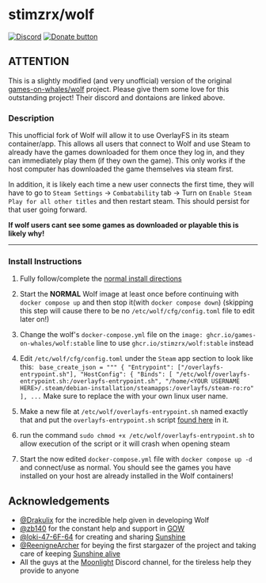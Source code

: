 # stimzrx/wolf

[![Discord](https://img.shields.io/discord/856434175455133727.svg?label=&logo=discord&logoColor=ffffff&color=7389D8&labelColor=6A7EC2)](https://discord.gg/kRGUDHNHt2)
[![Donate button](https://img.shields.io/badge/Donate-Open%20Collective-blue.svg?color=blue)](https://opencollective.com/games-on-whales/donate)

## ATTENTION
This is a slightly modified (and very unofficial) version of the original [games-on-whales/wolf](https://github.com/games-on-whales/wolf) project. Please give them some
love for this outstanding project! Their discord and dontaions are linked above.

### Description
This unofficial fork of Wolf will allow it to use OverlayFS in its steam container/app. This allows all users that connect to Wolf and use Steam to already have the 
games downloaded for them once they log in, and they can immediately play them (if they own the game). This only works if the host computer has downloaded
the game themselves via steam first.

In addition, it is likely each time a new user connects the first time, they will have to go to `Steam Settings` -> `Combatability` tab -> Turn on `Enable Steam Play for all other titles`
and then restart steam. This should persist for that user going forward.

**If wolf users cant see some games as downloaded or playable this is likely why!**

---

### Install Instructions
1) Fully follow/complete the [normal install directions](https://games-on-whales.github.io/wolf/stable/user/quickstart.html)
2) Start the **NORMAL** Wolf image at least once before continuing with `docker compose up` and then stop it(with `docker compose down`)
(skipping this step will cause there to be no `/etc/wolf/cfg/config.toml` file to edit later on!)
4) Change the wolf's `docker-compose.yml` file on the `image: ghcr.io/games-on-whales/wolf:stable` line to use `ghcr.io/stimzrx/wolf:stable` instead
5) Edit `/etc/wolf/cfg/config.toml` under the `Steam` app section to look like this:
`
base_create_json = """
{
  "Entrypoint": ["/overlayfs-entrypoint.sh"],
  "HostConfig": {
    "Binds": [
      "/etc/wolf/overlayfs-entrypoint.sh:/overlayfs-entrypoint.sh",
      "/home/<YOUR USERNAME HERE>/.steam/debian-installation/steamapps:/overlayfs/steam-ro:ro"
    ],
    ...`
Make sure to replace the <YOUR USERNAME HERE> with your own linux user name.

6) Make a new file at `/etc/wolf/overlayfs-entrypoint.sh` named exactly that and put the `overlayfs-entrypoint.sh` script [found here](https://github.com/StimzRx/wolf/blob/stable/overlayfs-entrypoint.sh) in it.
7) run the command `sudo chmod +x /etc/wolf/overlayfs-entrypoint.sh` to allow execution of the script or it will crash when opening steam
8) Start the now edited `docker-compose.yml` file with `docker compose up -d` and connect/use as normal. You should see the games you have installed on your host
are already installed in the Wolf containers!

## Acknowledgements

- [@Drakulix](https://github.com/Drakulix) for the incredible help given in developing Wolf
- [@zb140](https://github.com/zb140) for the constant help and support in [GOW](https://github.com/games-on-whales/gow)
- [@loki-47-6F-64](https://github.com/loki-47-6F-64) for creating and
  sharing [Sunshine](https://github.com/loki-47-6F-64/sunshine)
- [@ReenigneArcher](https://github.com/ReenigneArcher) for beying the first stargazer of the project and taking care of
  keeping [Sunshine alive](https://github.com/LizardByte/Sunshine)
- All the guys at the [Moonlight](https://moonlight-stream.org/) Discord channel, for the tireless help they provide to
  anyone

